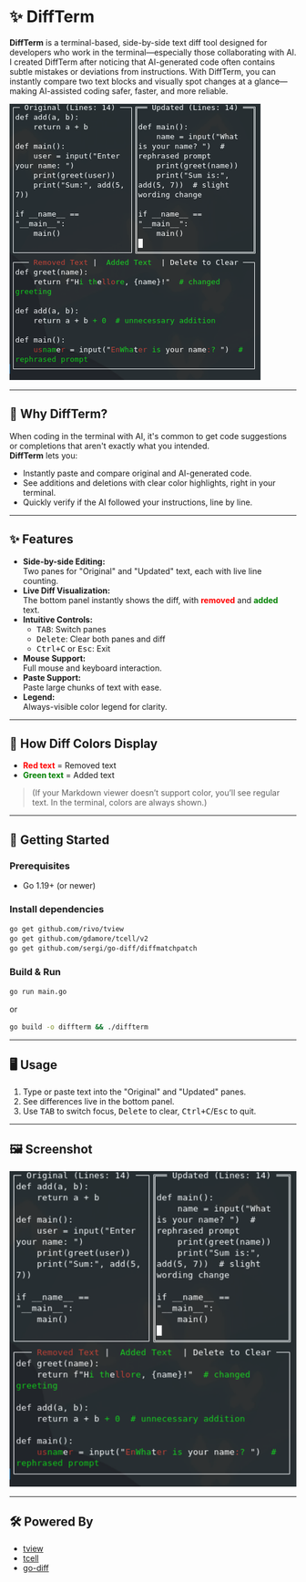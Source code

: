 # ✨ DiffTerm

**DiffTerm** is a terminal-based, side-by-side text diff tool designed for developers who work in the terminal—especially those collaborating with AI.  
I created DiffTerm after noticing that AI-generated code often contains subtle mistakes or deviations from instructions. With DiffTerm, you can instantly compare two text blocks and visually spot changes at a glance—making AI-assisted coding safer, faster, and more reliable.

![Screenshot](./screen.png)

---

## 🚩 Why DiffTerm?

When coding in the terminal with AI, it's common to get code suggestions or completions that aren't exactly what you intended.  
**DiffTerm** lets you:
- Instantly paste and compare original and AI-generated code.
- See additions and deletions with clear color highlights, right in your terminal.
- Quickly verify if the AI followed your instructions, line by line.

---

## ✨ Features

- **Side-by-side Editing:**  
  Two panes for "Original" and "Updated" text, each with live line counting.
- **Live Diff Visualization:**  
  The bottom panel instantly shows the diff, with <span style="color: red; font-weight: bold;">removed</span> and <span style="color: green; font-weight: bold;">added</span> text.
- **Intuitive Controls:**
  - <kbd>TAB</kbd>: Switch panes
  - <kbd>Delete</kbd>: Clear both panes and diff
  - <kbd>Ctrl+C</kbd> or <kbd>Esc</kbd>: Exit
- **Mouse Support:**  
  Full mouse and keyboard interaction.
- **Paste Support:**  
  Paste large chunks of text with ease.
- **Legend:**  
  Always-visible color legend for clarity.

---

## 🎨 How Diff Colors Display

- <span style="color: red; font-weight: bold;">Red text</span> = Removed text
- <span style="color: green; font-weight: bold;">Green text</span> = Added text

> (If your Markdown viewer doesn’t support color, you’ll see regular text. In the terminal, colors are always shown.)

---

## 🚀 Getting Started

### Prerequisites

- Go 1.19+ (or newer)

### Install dependencies

```sh
go get github.com/rivo/tview
go get github.com/gdamore/tcell/v2
go get github.com/sergi/go-diff/diffmatchpatch
```

### Build & Run

```sh
go run main.go
```
or
```sh
go build -o diffterm && ./diffterm
```

---

## 🖥️ Usage

1. Type or paste text into the "Original" and "Updated" panes.
2. See differences live in the bottom panel.
3. Use <kbd>TAB</kbd> to switch focus, <kbd>Delete</kbd> to clear, <kbd>Ctrl+C</kbd>/<kbd>Esc</kbd> to quit.

---

## 🖼️ Screenshot

<p align="center">
  <img src="./screen.png" alt="DiffTerm Terminal Screenshot" width="800"/>
</p>

---

## 🛠️ Powered By

- [tview](https://github.com/rivo/tview)
- [tcell](https://github.com/gdamore/tcell)
- [go-diff](https://github.com/sergi/go-diff)
